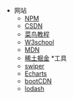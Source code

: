 * 网站
    * [NPM](https://www.npmjs.com)
    * [CSDN](https://www.csdn.net)
    * [菜鸟教程](https://m.runoob.com)
    * [W3school](https://www.w3school.com.cn)
    * [MDN](https://developer.mozilla.org/zh-CN)
    * [稀土掘金](https://juejin.cn)
*工具
    * [swiper](https://www.swiper.com.cn)
    * [Echarts](https://echarts.apache.org/zh/index.html)
    * [bootCDN](https://www.bootcdn.cn)
    * [lodash](https://www.lodashjs.com)
